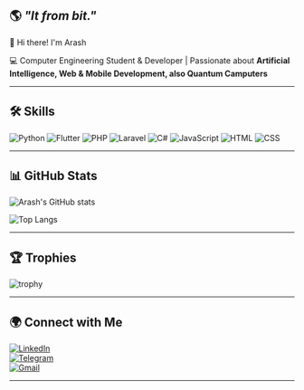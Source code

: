 🌎 *"It from bit."*
---
👋 Hi there! I'm Arash  

💻 Computer Engineering Student & Developer | Passionate about **Artificial Intelligence, Web & Mobile Development, also Quantum Camputers**  

---

## 🛠️ Skills
![Python](https://img.shields.io/badge/Python-3776AB?logo=python&logoColor=white)
![Flutter](https://img.shields.io/badge/Flutter-02569B?logo=flutter&logoColor=white)
![PHP](https://img.shields.io/badge/PHP-777BB4?logo=php&logoColor=white)
![Laravel](https://img.shields.io/badge/Laravel-FF2D20?logo=laravel&logoColor=white)
![C#](https://img.shields.io/badge/C%23-239120?logo=c-sharp&logoColor=white)
![JavaScript](https://img.shields.io/badge/JavaScript-F7DF1E?logo=javascript&logoColor=black)
![HTML](https://img.shields.io/badge/HTML5-E34F26?logo=html5&logoColor=white)
![CSS](https://img.shields.io/badge/CSS3-1572B6?logo=css3&logoColor=white)


---

## 📊 GitHub Stats
![Arash's GitHub stats](https://github-readme-stats.vercel.app/api?username=Arash-zihayat&show_icons=true&theme=radical)

![Top Langs](https://github-readme-stats.vercel.app/api/top-langs/?username=Arash-zihayat&layout=compact&theme=radical)

---

## 🏆 Trophies
![trophy](https://github-profile-trophy.vercel.app/?username=Arash-zihayat&theme=onedark)

---

## 🌍 Connect with Me
[![LinkedIn](https://img.shields.io/badge/LinkedIn-0077B5?logo=linkedin&logoColor=white)](https://linkedin.com/in/arash-zihayat)  
[![Telegram](https://img.shields.io/badge/Telegram-26A5E4?logo=telegram&logoColor=white)](https://t.me/arashzih)  
[![Gmail](https://img.shields.io/badge/Gmail-D14836?logo=gmail&logoColor=white)](mailto:arashzihayat1249@gmail.com)  

---



